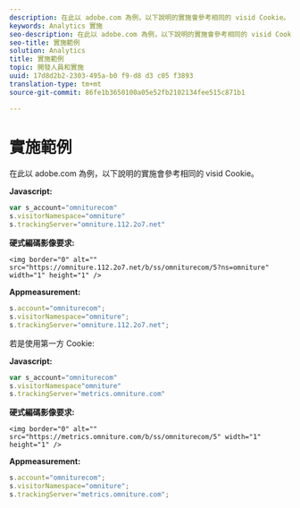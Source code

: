 ```yaml
---
description: 在此以 adobe.com 為例，以下說明的實施會參考相同的 visid Cookie。
keywords: Analytics 實施
seo-description: 在此以 adobe.com 為例，以下說明的實施會參考相同的 visid Cookie。
seo-title: 實施範例
solution: Analytics
title: 實施範例
topic: 開發人員和實施
uuid: 17d8d2b2-2303-495a-b0 f9-d8 d3 c05 f3893
translation-type: tm+mt
source-git-commit: 86fe1b3650100a05e52fb2102134fee515c871b1

---
```



# 實施範例

在此以 adobe.com 為例，以下說明的實施會參考相同的 visid Cookie。

**Javascript:**

```js
var s_account="omniturecom" 
s.visitorNamespace="omniture" 
s.trackingServer="omniture.112.2o7.net"
```

**硬式編碼影像要求:**

```
<img border="0" alt="" src="https://omniture.112.2o7.net/b/ss/omniturecom/5?ns=omniture" width="1" height="1" /> 
```

**Appmeasurement:**

```js
s.account="omniturecom"; 
s.visitorNamespace="omniture"; 
s.trackingServer="omniture.112.2o7.net";
```

若是使用第一方 Cookie: 

**Javascript:**

```js
var s_account="omniturecom" 
s.visitorNamespace"omniture" 
s.trackingServer="metrics.omniture.com"
```

**硬式編碼影像要求:**

```
<img border="0" alt="" src="https://metrics.omniture.com/b/ss/omniturecom/5" width="1" height="1" />
```

**Appmeasurement:**

```js
s.account="omniturecom"; 
s.visitorNamespace="omniture"; 
s.trackingServer="metrics.omniture.com";
```

